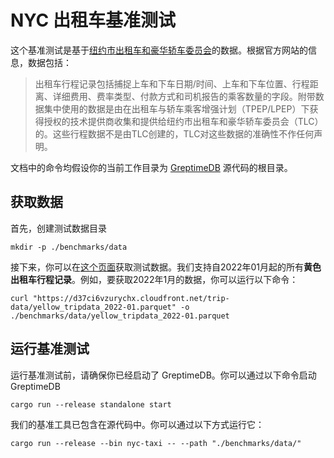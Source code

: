 # NYC 出租车基准测试

这个基准测试是基于[纽约市出租车和豪华轿车委员会](https://www.nyc.gov/site/tlc/index.page)的数据。根据官方网站的信息，数据包括：

> 出租车行程记录包括捕捉上车和下车日期/时间、上车和下车位置、行程距离、详细费用、费率类型、付款方式和司机报告的乘客数量的字段。附带数据集中使用的数据是由在出租车与轿车乘客增强计划（TPEP/LPEP）下获得授权的技术提供商收集和提供给纽约市出租车和豪华轿车委员会（TLC）的。这些行程数据不是由TLC创建的，TLC对这些数据的准确性不作任何声明。

文档中的命令均假设你的当前工作目录为 [GreptimeDB](https://github.com/GreptimeTeam/greptimedb) 源代码的根目录。

## 获取数据

首先，创建测试数据目录
```shell
mkdir -p ./benchmarks/data
```

接下来，你可以在[这个页面](https://www.nyc.gov/site/tlc/about/tlc-trip-record-data.page)获取测试数据。我们支持自2022年01月起的所有**黄色出租车行程记录**。例如，要获取2022年1月的数据，你可以运行以下命令：

```shell
curl "https://d37ci6vzurychx.cloudfront.net/trip-data/yellow_tripdata_2022-01.parquet" -o ./benchmarks/data/yellow_tripdata_2022-01.parquet
```

## 运行基准测试

运行基准测试前，请确保你已经启动了 GreptimeDB。你可以通过以下命令启动 GreptimeDB

```shell
cargo run --release standalone start
```

我们的基准工具已包含在源代码中。你可以通过以下方式运行它：

```shell
cargo run --release --bin nyc-taxi -- --path "./benchmarks/data/"
```
